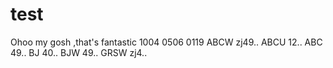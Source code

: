 # test

Ohoo my gosh ,that's fantastic
1004
0506
0119
ABCW zj49..
ABCU 12..
ABC  49..
BJ   40..
BJW  49..
GRSW   zj4..
